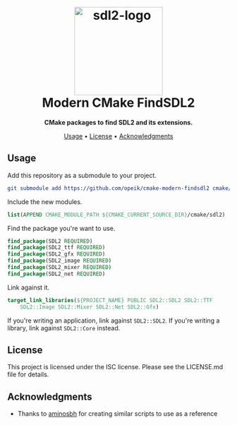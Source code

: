 <h1 align="center">
  <br>
  <img src="https://i.imgur.com/UQ4DFMq.png" alt="sdl2-logo" width="200"></a>
  <br>
    Modern CMake FindSDL2
  <br>
</h1>

<p align=center>
  <b> CMake packages to find SDL2 and its extensions. </b>
</p>

<p align="center">
  <a href="#usage">Usage</a> •
  <a href="#license">License</a> •
  <a href="#acknowledgments">Acknowledgments</a>
</p>

## Usage
Add this repository as a submodule to your project.
```cmake
git submodule add https://github.com/opeik/cmake-modern-findsdl2 cmake/sdl2
```
Include the new modules.
```cmake
list(APPEND CMAKE_MODULE_PATH ${CMAKE_CURRENT_SOURCE_DIR}/cmake/sdl2)
```
Find the package you're want to use.
```cmake
find_package(SDL2 REQUIRED)
find_package(SDL2_ttf REQUIRED)
find_package(SDL2_gfx REQUIRED)
find_package(SDL2_image REQUIRED)
find_package(SDL2_mixer REQUIRED)
find_package(SDL2_net REQUIRED)
```
Link against it.
```cmake
target_link_libraries(${PROJECT_NAME} PUBLIC SDL2::SDL2 SDL2::TTF
    SDL2::Image SDL2::Mixer SDL2::Net SDL2::Gfx)
```

If you're writing an application, link against `SDL2::SDL2`. If you're writing
a library, link against `SDL2::Core` instead.

## License
This project is licensed under the ISC license. Please see the LICENSE.md file
for details.

## Acknowledgments
* Thanks to [aminosbh](https://github.com/aminosbh) for creating similar scripts
  to use as a reference
